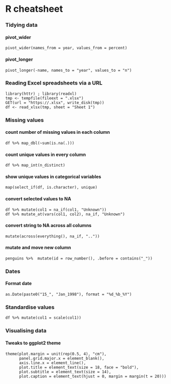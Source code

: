 # R cheatsheet

### Tidying data

#### pivot_wider
`pivot_wider(names_from = year, values_from = percent) `

#### pivot_longer
`pivot_longer(-name, names_to = "year", values_to = "n") `

### Reading Excel spreadsheets via a URL
```
library(httr) ; library(readxl)
tmp <- tempfile(fileext = ".xlsx")
GET(url = "https://.xlsx", write_disk(tmp))
df <- read_xlsx(tmp, sheet = "Sheet 1") 
```

### Missing values

#### count number of missing values in each column
`df %>% map_dbl(~sum(is.na(.)))`

#### count unique values in every column
`df %>% map_int(n_distinct)`

#### show unique values in categorical variables
`map(select_if(df, is.character), unique)`

#### convert selected values to NA
`df %>% mutate(col1 = na_if(col1, "Unknown"))`      
`df %>% mutate_at(vars(col1, col2), na_if, "Unknown")`

#### convert string to NA across all columns
`mutate(across(everything(), na_if, ".."))`

#### mutate and move new column
`penguins %>% 
  mutate(id = row_number(), .before = contains("_"))`

### Dates
#### Format date
`as.Date(paste0("15_", "Jan_1998"), format = "%d_%b_%Y")`

### Standardise values
`df %>% mutate(col1 = scale(col1))`

### Visualising data
#### Tweaks to ggplot2 theme
```
theme(plot.margin = unit(rep(0.5, 4), "cm"),
      panel.grid.major.x = element_blank(),
      axis.line.x = element_line(),
      plot.title = element_text(size = 18, face = "bold"),
      plot.subtitle = element_text(size = 14),
      plot.caption = element_text(hjust = 0, margin = margin(t = 20)))
```
